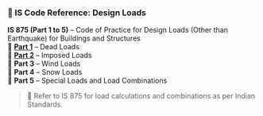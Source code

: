 ### 📘 IS Code Reference: Design Loads

**IS 875 (Part 1 to 5)** – Code of Practice for Design Loads (Other than Earthquake) for Buildings and Structures  
🔹 **[Part 1](IS_875_PART1.pdf)** – Dead Loads  
🔹 **[Part 2](IS_875_2_1987_Reaff2023.pdf)** – Imposed Loads  
🔹 **Part 3** – Wind Loads  
🔹 **Part 4** – Snow Loads  
🔹 **Part 5** – Special Loads and Load Combinations

> 📎 Refer to IS 875 for load calculations and combinations as per Indian Standards.
